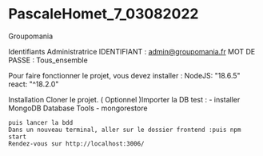 # PascaleHomet_7_03082022
Groupomania

Identifiants Administratrice
    IDENTIFIANT : admin@groupomania.fr
    MOT DE PASSE : Tous_ensemble

Pour faire fonctionner le projet, vous devez installer :
    NodeJS: "18.6.5"
    react: "^18.2.0"

Installation
    Cloner le projet.
   ( Optionnel )Importer la DB test : 
        - installer MongoDB Database Tools
        - mongorestore <options> <connection-string> <directory or file to restore>   

    puis lancer la bdd
    Dans un nouveau terminal, aller sur le dossier frontend :puis npm start
    Rendez-vous sur http://localhost:3006/

